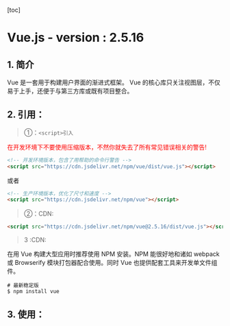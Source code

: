 [toc]
# Vue.js - version : 2.5.16

## 1. 简介 
Vue 是一套用于构建用户界面的渐进式框架。
Vue 的核心库只关注视图层，不仅易于上手，还便于与第三方库或既有项目整合。

## 2. 引用：

> ①：`<script>引入`

<font color="red">在开发环境下不要使用压缩版本，不然你就失去了所有常见错误相关的警告!</font>

```html
<!-- 开发环境版本，包含了用帮助的命令行警告 -->
<script src="https://cdn.jsdelivr.net/npm/vue/dist/vue.js"></script>
```

或者

```html
<!-- 生产环境版本，优化了尺寸和速度 -->
<script src="https://cdn.jsdelivr.net/npm/vue"></script>
```


> ②：CDN:
```html
<script src="https://cdn.jsdelivr.net/npm/vue@2.5.16/dist/vue.js"></script>
```

> 3 :CDN:

在用 Vue 构建大型应用时推荐使用 NPM 安装。NPM 能很好地和诸如 webpack 或 Browserify 模块打包器配合使用。同时 Vue 也提供配套工具来开发单文件组件。

```
# 最新稳定版
$ npm install vue
```


## 3. 使用：